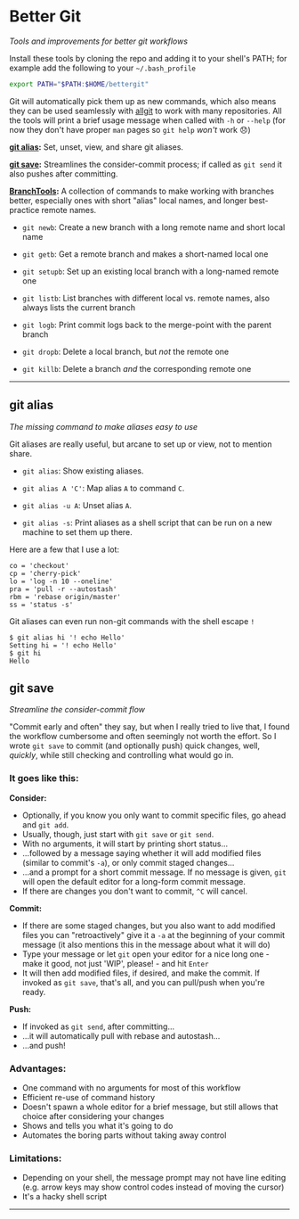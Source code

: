 Better Git
==========
_Tools and improvements for better git workflows_

Install these tools by cloning the repo and adding it to your shell's PATH; for example add the following to your `~/.bash_profile`
```bash
export PATH="$PATH:$HOME/bettergit"
```

Git will automatically pick them up as new commands, which also means they can be used seamlessly with [allgit] to work with many repositories.  All the tools will print a brief usage message when called with `-h` or `--help` (for now they don't have proper `man` pages so `git help` _won't_ work 😞)

[allgit]: https://github.com/inventhouse/allgit

**[git alias](#git-alias):** Set, unset, view, and share git aliases.

**[git save](#git-save):** Streamlines the consider-commit process; if called as `git send` it also pushes after committing.

**[BranchTools](BranchTools.md):** A collection of commands to make working with branches better, especially ones with short "alias" local names, and longer best-practice remote names.
- `git newb`: Create a new branch with a long remote name and short local name
- `git getb`: Get a remote branch and makes a short-named local one
- `git setupb`: Set up an existing local branch with a long-named remote one

- `git listb`: List branches with different local vs. remote names, also always lists the current branch
- `git logb`: Print commit logs back to the merge-point with the parent branch

- `git dropb`: Delete a local branch, but _not_ the remote one
- `git killb`: Delete a branch _and_ the corresponding remote one

---

git alias
---------
_The missing command to make aliases easy to use_

Git aliases are really useful, but arcane to set up or view, not to mention share.

- `git alias`: Show existing aliases.

- `git alias A 'C'`: Map alias `A` to command `C`.

- `git alias -u A`: Unset alias `A`.

- `git alias -s`: Print aliases as a shell script that can be run on a new machine to set them up there.

Here are a few that I use a lot:
```
co = 'checkout'
cp = 'cherry-pick'
lo = 'log -n 10 --oneline'
pra = 'pull -r --autostash'
rbm = 'rebase origin/master'
ss = 'status -s'
```

Git aliases can even run non-git commands with the shell escape `!`
```
$ git alias hi '! echo Hello'
Setting hi = '! echo Hello'
$ git hi
Hello
```


git save
--------
_Streamline the consider-commit flow_

"Commit early and often" they say, but when I really tried to live that, I found the workflow cumbersome and often seemingly not worth the effort.  So I wrote `git save` to commit (and optionally push) quick changes, well, _quickly_, while still checking and controlling what would go in.

### It goes like this:
__Consider:__
- Optionally, if you know you only want to commit specific files, go ahead and `git add`.
- Usually, though, just start with `git save` or `git send`.
- With no arguments, it will start by printing short status...
- ...followed by a message saying whether it will add modified files (similar to commit's `-a`), or only commit staged changes...
- ...and a prompt for a short commit message.  If no message is given, `git` will open the default editor for a long-form commit message.
- If there are changes you don't want to commit, `^C` will cancel.

__Commit:__
- If there are some staged changes, but you also want to add modified files you can "retroactively" give it a `-a` at the beginning of your commit message (it also mentions this in the message about what it will do)
- Type your message or let `git` open your editor for a nice long one - make it good, not just 'WIP', please! - and hit `Enter`
- It will then add modified files, if desired, and make the commit.  If invoked as `git save`, that's all, and you can pull/push when you're ready.

__Push:__
- If invoked as `git send`, after committing...
- ...it will automatically pull with rebase and autostash...
- ...and push!


### Advantages:
- One command with no arguments for most of this workflow
- Efficient re-use of command history
- Doesn't spawn a whole editor for a brief message, but still allows that choice after considering your changes
- Shows and tells you what it's going to do
- Automates the boring parts without taking away control

### Limitations:
- Depending on your shell, the message prompt may not have line editing (e.g. arrow keys may show control codes instead of moving the cursor)
- It's a hacky shell script

---
